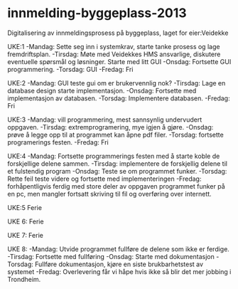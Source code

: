 innmelding-byggeplass-2013
==========================

Digitalisering av innmeldingsprosess på byggeplass, laget for eier:Veidekke

UKE:1
-Mandag: Sette seg inn i systemkrav, starte tanke prosess og lage fremdriftsplan.
-Tirsdag: Møte med Veidekkes HMS ansvarlige, diskutere eventuelle spørsmål og løsninger. Starte med litt GUI
-Onsdag: Fortsette GUI programmering.
-Torsdag: GUI
-Fredag: Fri

UKE:2
-Mandag: GUI teste gui om er brukervennlig nok?
-Tirsdag: Lage en database design starte implementasjon.
-Onsdag: Fortsette med implementasjon av databasen.
-Torsdag: Implementere databasen.
-Fredag: Fri

UKE:3
-Mandag: vill programmering, mest sannsynlig undervudert oppgaven.
-Tirsdag: extremprogramering, mye igjen å gjøre.
-Onsdag: prøve å legge opp til at programmet kan åpne pdf filer.
-Torsdag: fortsette programerings festen.
-Fredag: Fri

UKE:4
-Mandag: Fortsette programmerings festen med å starte koble de forskjellige delene sammen.
-Tirsdag: implementere de forskjellig delene til et fulstendig program
-Onsdag: Teste se om programmet funker.
-Torsdag: Rette feil teste videre og fortsette med implementeringen
-Fredag: forhåpentligvis ferdig med store deler av oppgaven programmet funker på en pc, men mangler fortsatt skriving
til fil og overføring over internett.

UKE:5 Ferie

UKE 6: Ferie

UKE 7: Ferie

UKE 8:
-Mandag: Utvide programmet fullføre de delene som ikke er ferdige.
-Tirsdag: Fortsette med fullføring
-Onsdag: Starte med dokumentasjon
-Torsdag: Fullføre dokumentasjon, kjøre en siste brukbarhetstest av systemet
-Fredag: Overlevering får vi håpe hvis ikke så blir det mer jobbing i Trondheim.

